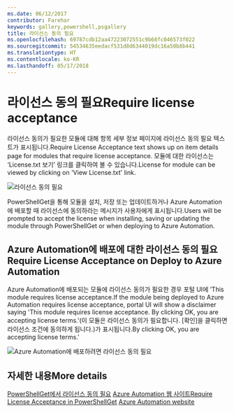 ```yaml
---
ms.date: 06/12/2017
contributor: Farehar
keywords: gallery,powershell,psgallery
title: 라이선스 동의 필요
ms.openlocfilehash: 69787cdb12aa47223072551c9b68fc046573f022
ms.sourcegitcommit: 54534635eedacf531d8d6344019dc16a50b8b441
ms.translationtype: HT
ms.contentlocale: ko-KR
ms.lasthandoff: 05/17/2018
---
```

# <a name="require-license-acceptance"></a><span data-ttu-id="0bc1c-103">라이선스 동의 필요</span><span class="sxs-lookup"><span data-stu-id="0bc1c-103">Require license acceptance</span></span>

<span data-ttu-id="0bc1c-104">라이선스 동의가 필요한 모듈에 대해 항목 세부 정보 페이지에 라이선스 동의 필요 텍스트가 표시됩니다.</span><span class="sxs-lookup"><span data-stu-id="0bc1c-104">Require License Acceptance text shows up on item details page for modules that require license acceptance.</span></span> <span data-ttu-id="0bc1c-105">모듈에 대한 라이선스는 ‘License.txt 보기’ 링크를 클릭하여 볼 수 있습니다.</span><span class="sxs-lookup"><span data-stu-id="0bc1c-105">License for module can be viewed by clicking on 'View License.txt' link.</span></span>

![라이선스 동의 필요](../../Images/RequireLicenseAcceptance.png)

<span data-ttu-id="0bc1c-107">PowerShellGet을 통해 모듈을 설치, 저장 또는 업데이트하거나 Azure Automation에 배포할 때 라이선스에 동의하라는 메시지가 사용자에게 표시됩니다.</span><span class="sxs-lookup"><span data-stu-id="0bc1c-107">Users will be prompted to accept the license when installing, saving or updating the module through PowerShellGet or when deploying to Azure Automation.</span></span>

## <a name="require-license-acceptance-on-deploy-to-azure-automation"></a><span data-ttu-id="0bc1c-108">Azure Automation에 배포에 대한 라이선스 동의 필요</span><span class="sxs-lookup"><span data-stu-id="0bc1c-108">Require License Acceptance on Deploy to Azure Automation</span></span>

<span data-ttu-id="0bc1c-109">Azure Automation에 배포되는 모듈에 라이선스 동의가 필요한 경우 포털 UI에 ‘This module requires license acceptance.</span><span class="sxs-lookup"><span data-stu-id="0bc1c-109">If the module being deployed to Azure Automation requires license acceptance, portal UI will show a disclaimer saying 'This module requires license acceptance.</span></span> <span data-ttu-id="0bc1c-110">By clicking OK, you are accepting license terms.’(이 모듈은 라이선스 동의가 필요합니다. [확인]을 클릭하면 라이선스 조건에 동의하게 됩니다.)가 표시됩니다.</span><span class="sxs-lookup"><span data-stu-id="0bc1c-110">By clicking OK, you are accepting license terms.'</span></span>

![Azure Automation에 배포하려면 라이선스 동의 필요](../../Images/DeployToAzureAutomationRequireLicenseAcceptanceDisclaimer.png)

## <a name="more-details"></a><span data-ttu-id="0bc1c-112">자세한 내용</span><span class="sxs-lookup"><span data-stu-id="0bc1c-112">More details</span></span>

<span data-ttu-id="0bc1c-113">[PowerShellGet에서 라이선스 동의 필요](../../concepts/module-license-acceptance.md)
[Azure Automation 웹 사이트](/azure/automation)</span><span class="sxs-lookup"><span data-stu-id="0bc1c-113">[Require License Acceptance in PowerShellGet](../../concepts/module-license-acceptance.md)
[Azure Automation website](/azure/automation)</span></span>